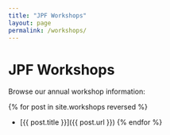 ```yaml
---
title: "JPF Workshops"
layout: page
permalink: /workshops/
---
```


# JPF Workshops

Browse our annual workshop information:

{% for post in site.workshops reversed %}
- [{{ post.title }}]({{ post.url }})
  {% endfor %}
